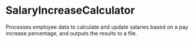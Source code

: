# SalaryIncreaseCalculator
Processes employee data to calculate and update salaries based on a pay increase percentage, and outputs the results to a file.
